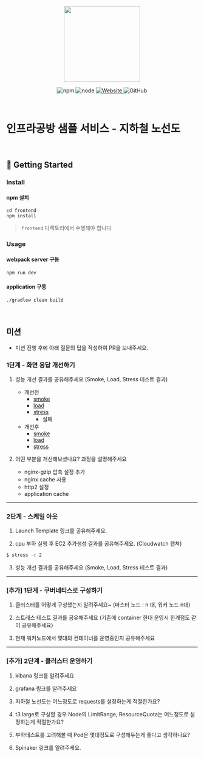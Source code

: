 <p align="center">
    <img width="200px;" src="https://raw.githubusercontent.com/woowacourse/atdd-subway-admin-frontend/master/images/main_logo.png"/>
</p>
<p align="center">
  <img alt="npm" src="https://img.shields.io/badge/npm-%3E%3D%205.5.0-blue">
  <img alt="node" src="https://img.shields.io/badge/node-%3E%3D%209.3.0-blue">
  <a href="https://edu.nextstep.camp/c/R89PYi5H" alt="nextstep atdd">
    <img alt="Website" src="https://img.shields.io/website?url=https%3A%2F%2Fedu.nextstep.camp%2Fc%2FR89PYi5H">
  </a>
  <img alt="GitHub" src="https://img.shields.io/github/license/next-step/atdd-subway-service">
</p>

<br>

# 인프라공방 샘플 서비스 - 지하철 노선도

<br>

## 🚀 Getting Started

### Install
#### npm 설치
```
cd frontend
npm install
```
> `frontend` 디렉토리에서 수행해야 합니다.

### Usage
#### webpack server 구동
```
npm run dev
```
#### application 구동
```
./gradlew clean build
```
<br>

## 미션

* 미션 진행 후에 아래 질문의 답을 작성하여 PR을 보내주세요.


### 1단계 - 화면 응답 개선하기
1. 성능 개선 결과를 공유해주세요 (Smoke, Load, Stress 테스트 결과)
   - 개선전
     - [smoke](./docs/before/smoke_result.txt)
     - [load](./docs/before/load_result.txt)
     - [stress](./docs/before/stress_result.txt)
       - 실패
   - 개선후
     - [smoke](./docs/after/smoke_result.txt)
     - [load](./docs/after/load_result.txt)
     - [stress](./docs/after/stress_result.txt)

2. 어떤 부분을 개선해보셨나요? 과정을 설명해주세요
   - nginx-gzip 압축 설정 추가
   - nginx cache 사용
   - http2 설정
   - application cache

---

### 2단계 - 스케일 아웃

1. Launch Template 링크를 공유해주세요.

2. cpu 부하 실행 후 EC2 추가생성 결과를 공유해주세요. (Cloudwatch 캡쳐)

```sh
$ stress -c 2
```

3. 성능 개선 결과를 공유해주세요 (Smoke, Load, Stress 테스트 결과)

---
### [추가] 1단계 - 쿠버네티스로 구성하기
1. 클러스터를 어떻게 구성했는지 알려주세요~ (마스터 노드 : n 대, 워커 노드 n대)

2. 스트레스 테스트 결과를 공유해주세요 (기존에 container 한대 운영시 한계점도 같이 공유해주세요)

3. 현재 워커노드에서 몇대의 컨테이너를 운영중인지 공유해주세요

---

### [추가] 2단계 - 클러스터 운영하기
1. kibana 링크를 알려주세요

2. grafana 링크를 알려주세요

3. 지하철 노선도는 어느정도로 requests를 설정하는게 적절한가요?

4. t3.large로 구성할 경우 Node의 LimitRange, ResourceQuota는 어느정도로 설정하는게 적절한가요?

5. 부하테스트를 고려해볼 때 Pod은 몇대정도로 구성해두는게 좋다고 생각하나요?

6. Spinaker 링크를 알려주세요.
